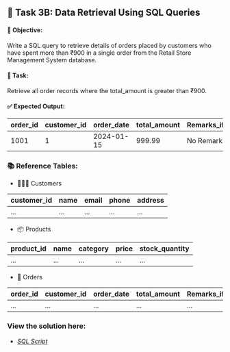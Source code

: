 ## 🧩 Task 3B: Data Retrieval Using SQL Queries

#### 📌 Objective:

Write a SQL query to retrieve details of orders placed by customers who have spent more than ₹900 in a single order from the Retail Store Management System database.

#### 🧠 Task:

Retrieve all order records where the total_amount is greater than ₹900.

#### ✅ Expected Output:

| order\_id | customer\_id | order\_date | total\_amount | Remarks\_if\_any |
| --------- | ------------ | ----------- | ------------- | ---------------- |
| 1001      | 1            | 2024-01-15  | 999.99        | No Remarks       |

### 📚 Reference Tables:

- 🧑‍🤝‍🧑 Customers

| customer\_id | name | email | phone | address |
| ------------ | ---- | ----- | ----- | ------- |
| ...          | ...  | ...   | ...   | ...     |

- 📦 Products

| product\_id | name | category | price | stock\_quantity |
| ----------- | ---- | -------- | ----- | --------------- |
| ...         | ...  | ...      | ...   | ...             |

- 🧾 Orders

| order\_id | customer\_id | order\_date | total\_amount | Remarks\_if\_any |
| --------- | ------------ | ----------- | ------------- | ---------------- |
| ...       | ...          | ...         | ...           | ...              |

### View the solution here: 

* *[SQL Script](SqlScript.sql)*